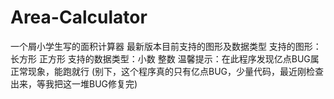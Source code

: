 # Area-Calculator
一个屑小学生写的面积计算器
最新版本目前支持的图形及数据类型
支持的图形：长方形 正方形
支持的数据类型：小数 整数
温馨提示：在此程序发现亿点BUG属正常现象，能跑就行
(别下，这个程序真的只有亿点BUG，少量代码，最近刚检查出来，等我把这一堆BUG修复完)
